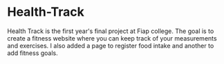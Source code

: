 # Health-Track
Health Track is the first year's final project at Fiap college. 
The goal is to create a fitness website where you can keep track of your measurements and exercises. 
I also added a page to register food intake and another to add fitness goals.
